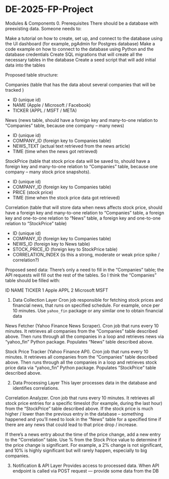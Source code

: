 ﻿# DE-2025-FP-Project
Modules & Components
0. Prerequisites
There should be a database with preexisting data. Someone needs to:

Make a tutorial on how to create, set up, and connect to the database using the UI dashboard (for example, pgAdmin for Postgres database)
Make a code example on how to connect to the database using Python and the database credentials
Create SQL migrations that will create all the necessary tables in the database
Create a seed script that will add initial data into the tables


Proposed table structure:


Companies (table that has the data about several companies that will be tracked )
- ID (unique id)
- NAME (Apple / Microsoft / Facebook)
- TICKER (APPL / MSFT / META)


News (news table, should have a foreign key and many-to-one relation to “Companies” table, because one company – many news)
- ID (unique id)
- COMPANY_ID (foreign key to Companies table)
- NEWS_TEXT (actual text retrieved from the news article)
- TIME (time when the news got retrieved)

StockPrice (table that stock price data will be saved to, should have a foreign key and many-to-one relation to “Companies” table, because one company – many stock price snapshots).
- ID (unique id)
- COMPANY_ID (foreign key to Companies table)
- PRICE (stock price)
- TIME (time when the stock price data got retrieved)


Correlation (table that will store data when news affects stock price, should have a foreign key and many-to-one relation to “Companies” table, a foreign key and one-to-one relation to “News” table, a foreign key and one-to-one relation to “StockPrice” table)
- ID (unique id)
- COMPANY_ID (foreign key to Companies table)
- NEWS_ID (foreign key to News table)
- STOCK_PRICE_ID (foreign key to StockPrice table)
- CORRELATION_INDEX (is this a strong, moderate or weak price spike / correlation?)



Proposed seed data: There’s only a need to fill in the “Companies” table; the API requests will fill out the rest of the tables. So I think the “Companies” table should be filled with:



ID
NAME
TICKER
1
Apple
APPL
2
Microsoft
MSFT



1. Data Collection Layer
Cron job responsible for fetching stock prices and financial news, that runs on specified schedule. For example, once per 10 minutes. Use `yahoo_fin` package or any similar one to obtain financial data

News Fetcher (Yahoo Finance News Scraper). Cron job that runs every 10 minutes. It retrieves all companies from the “Companies” table described above. Then runs through all the companies in a loop and retrieves news via “yahoo_fin” Python package. Populates “News” table described above. 



Stock Price Tracker (Yahoo Finance API). Cron job that runs every 10 minutes. It retrieves all companies from the “Companies” table described above. Then runs through all the companies in a loop and retrieves stock price data via “yahoo_fin” Python package. Populates “StockPrice” table described above. 

2. Data Processing Layer
This layer processes data in the database and identifies correlations. 

Correlation Analyzer. Cron job that runs every 10 minutes. It retrieves all stock price entries for a specific timeslot (for example, during the last hour) from the “StockPrice” table described above. If the stock price is much higher / lower than the previous entry in the database – something happened and you’ll need to look in the “News” table for a specified time if there are any news that could lead to that price drop / increase.

If there’s a news entry about the time of the price change, add a new entry to the “Correlation” table. Use % from the Stock Price value to determine if the price change is significant. For example, a 2% change is not significant, and 10% is highly significant but will rarely happen, especially to big companies.

3. Notification & API Layer
Provides access to processed data. When API endpoint is called via POST request — provide some data from the DB
